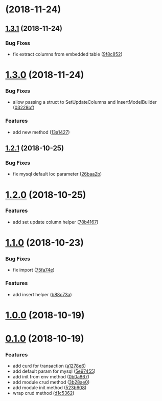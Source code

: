 <a name=""></a>
# [](https://github.com/RivenZoo/sqlagent/compare/v1.3.1...v) (2018-11-24)



<a name="1.3.1"></a>
## [1.3.1](https://github.com/RivenZoo/sqlagent/compare/v1.3.0...v1.3.1) (2018-11-24)


### Bug Fixes

* fix extract columns from embedded table ([9f8c852](https://github.com/RivenZoo/sqlagent/commit/9f8c852))



<a name="1.3.0"></a>
# [1.3.0](https://github.com/RivenZoo/sqlagent/compare/v1.2.1...v1.3.0) (2018-11-24)


### Bug Fixes

* allow passing a struct to SetUpdateColumns and InsertModelBuilder ([03228bf](https://github.com/RivenZoo/sqlagent/commit/03228bf))


### Features

* add new method ([13a1427](https://github.com/RivenZoo/sqlagent/commit/13a1427))



<a name="1.2.1"></a>
## [1.2.1](https://github.com/RivenZoo/sqlagent/compare/v1.2.0...v1.2.1) (2018-10-25)


### Bug Fixes

* fix mysql default loc parameter ([26baa2b](https://github.com/RivenZoo/sqlagent/commit/26baa2b))



<a name="1.2.0"></a>
# [1.2.0](https://github.com/RivenZoo/sqlagent/compare/v1.1.0...v1.2.0) (2018-10-25)


### Features

* add set update column helper ([78b4167](https://github.com/RivenZoo/sqlagent/commit/78b4167))



<a name="1.1.0"></a>
# [1.1.0](https://github.com/RivenZoo/sqlagent/compare/v1.0.0...v1.1.0) (2018-10-23)


### Bug Fixes

* fix import ([75fa74e](https://github.com/RivenZoo/sqlagent/commit/75fa74e))


### Features

* add insert helper ([b88c73a](https://github.com/RivenZoo/sqlagent/commit/b88c73a))



<a name="1.0.0"></a>
# [1.0.0](https://github.com/RivenZoo/sqlagent/compare/v0.1.0...v1.0.0) (2018-10-19)



<a name="0.1.0"></a>
# [0.1.0](https://github.com/RivenZoo/sqlagent/compare/d1c5362...v0.1.0) (2018-10-19)


### Features

* add curd for transaction ([a1278e6](https://github.com/RivenZoo/sqlagent/commit/a1278e6))
* add default param for mysql ([5e97455](https://github.com/RivenZoo/sqlagent/commit/5e97455))
* add init from env method ([0b0a867](https://github.com/RivenZoo/sqlagent/commit/0b0a867))
* add module crud method ([3b28ae0](https://github.com/RivenZoo/sqlagent/commit/3b28ae0))
* add module init method ([523b608](https://github.com/RivenZoo/sqlagent/commit/523b608))
* wrap crud method ([d1c5362](https://github.com/RivenZoo/sqlagent/commit/d1c5362))



